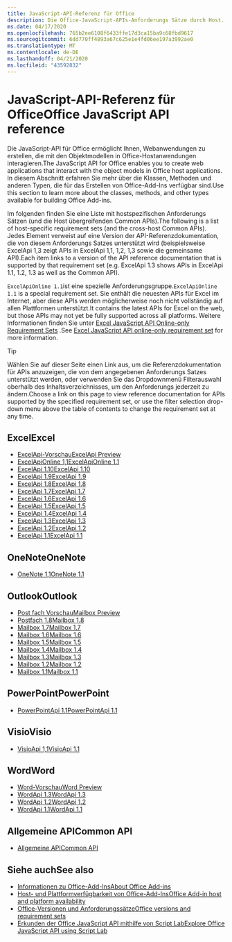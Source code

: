```yaml
---
title: JavaScript-API-Referenz für Office
description: Die Office-JavaScript-APIs-Anforderungs Sätze durch Host.
ms.date: 04/17/2020
ms.openlocfilehash: 765b2ee6108f6433ffe17d3ca15ba9c68fbd9617
ms.sourcegitcommit: 6dd770ff4893a67c625e1e4fd06ee197a3992ae0
ms.translationtype: MT
ms.contentlocale: de-DE
ms.lasthandoff: 04/21/2020
ms.locfileid: "43592832"
---
```

# <a name="office-javascript-api-reference"></a><span data-ttu-id="1b95d-103">JavaScript-API-Referenz für Office</span><span class="sxs-lookup"><span data-stu-id="1b95d-103">Office JavaScript API reference</span></span>

<span data-ttu-id="1b95d-104">Die JavaScript-API für Office ermöglicht Ihnen, Webanwendungen zu erstellen, die mit den Objektmodellen in Office-Hostanwendungen interagieren.</span><span class="sxs-lookup"><span data-stu-id="1b95d-104">The JavaScript API for Office enables you to create web applications that interact with the object models in Office host applications.</span></span> <span data-ttu-id="1b95d-105">In diesem Abschnitt erfahren Sie mehr über die Klassen, Methoden und anderen Typen, die für das Erstellen von Office-Add-Ins verfügbar sind.</span><span class="sxs-lookup"><span data-stu-id="1b95d-105">Use this section to learn more about the classes, methods, and other types available for building Office Add-ins.</span></span>

<span data-ttu-id="1b95d-106">Im folgenden finden Sie eine Liste mit hostspezifischen Anforderungs Sätzen (und die Host übergreifenden Common APIs).</span><span class="sxs-lookup"><span data-stu-id="1b95d-106">The following is a list of host-specific requirement sets (and the cross-host Common APIs).</span></span> <span data-ttu-id="1b95d-107">Jedes Element verweist auf eine Version der API-Referenzdokumentation, die von diesem Anforderungs Satzes unterstützt wird (beispielsweise ExcelApi 1,3 zeigt APIs in ExcelApi 1,1, 1,2, 1,3 sowie die gemeinsame API).</span><span class="sxs-lookup"><span data-stu-id="1b95d-107">Each item links to a version of the API reference documentation that is supported by that requirement set (e.g. ExcelApi 1.3 shows APIs in ExcelApi 1.1, 1.2, 1.3 as well as the Common API).</span></span>

<span data-ttu-id="1b95d-108">`ExcelApiOnline 1.1`ist eine spezielle Anforderungsgruppe.</span><span class="sxs-lookup"><span data-stu-id="1b95d-108">`ExcelApiOnline 1.1` is a special requirement set.</span></span> <span data-ttu-id="1b95d-109">Sie enthält die neuesten APIs für Excel im Internet, aber diese APIs werden möglicherweise noch nicht vollständig auf allen Plattformen unterstützt.</span><span class="sxs-lookup"><span data-stu-id="1b95d-109">It contains the latest APIs for Excel on the web, but those APIs may not yet be fully supported across all platforms.</span></span> <span data-ttu-id="1b95d-110">Weitere Informationen finden Sie unter [Excel JavaScript API Online-only Requirement Sets](/office/dev/add-ins/reference/requirement-sets/excel-api-online-requirement-set) .</span><span class="sxs-lookup"><span data-stu-id="1b95d-110">See [Excel JavaScript API online-only requirement set](/office/dev/add-ins/reference/requirement-sets/excel-api-online-requirement-set) for more information.</span></span>

> [!TIP]
> <span data-ttu-id="1b95d-111">Wählen Sie auf dieser Seite einen Link aus, um die Referenzdokumentation für APIs anzuzeigen, die von dem angegebenen Anforderungs Satzes unterstützt werden, oder verwenden Sie das Dropdownmenü Filterauswahl oberhalb des Inhaltsverzeichnisses, um den Anforderungs jederzeit zu ändern.</span><span class="sxs-lookup"><span data-stu-id="1b95d-111">Choose a link on this page to view reference documentation for APIs supported by the specified requirement set, or use the filter selection drop-down menu above the table of contents to change the requirement set at any time.</span></span>

## <a name="excel"></a><span data-ttu-id="1b95d-112">Excel</span><span class="sxs-lookup"><span data-stu-id="1b95d-112">Excel</span></span>

- [<span data-ttu-id="1b95d-113">ExcelApi-Vorschau</span><span class="sxs-lookup"><span data-stu-id="1b95d-113">ExcelApi Preview</span></span>](/javascript/api/excel?view=excel-js-preview)
- [<span data-ttu-id="1b95d-114">ExcelApiOnline 1,1</span><span class="sxs-lookup"><span data-stu-id="1b95d-114">ExcelApiOnline 1.1</span></span>](/javascript/api/excel?view=excel-js-online)
- [<span data-ttu-id="1b95d-115">ExcelApi 1.10</span><span class="sxs-lookup"><span data-stu-id="1b95d-115">ExcelApi 1.10</span></span>](/javascript/api/excel?view=excel-js-1.10)
- [<span data-ttu-id="1b95d-116">ExcelApi 1.9</span><span class="sxs-lookup"><span data-stu-id="1b95d-116">ExcelApi 1.9</span></span>](/javascript/api/excel?view=excel-js-1.9)
- [<span data-ttu-id="1b95d-117">ExcelApi 1.8</span><span class="sxs-lookup"><span data-stu-id="1b95d-117">ExcelApi 1.8</span></span>](/javascript/api/excel?view=excel-js-1.8)
- [<span data-ttu-id="1b95d-118">ExcelApi 1.7</span><span class="sxs-lookup"><span data-stu-id="1b95d-118">ExcelApi 1.7</span></span>](/javascript/api/excel?view=excel-js-1.7)
- [<span data-ttu-id="1b95d-119">ExcelApi 1.6</span><span class="sxs-lookup"><span data-stu-id="1b95d-119">ExcelApi 1.6</span></span>](/javascript/api/excel?view=excel-js-1.6)
- [<span data-ttu-id="1b95d-120">ExcelApi 1.5</span><span class="sxs-lookup"><span data-stu-id="1b95d-120">ExcelApi 1.5</span></span>](/javascript/api/excel?view=excel-js-1.5)
- [<span data-ttu-id="1b95d-121">ExcelApi 1.4</span><span class="sxs-lookup"><span data-stu-id="1b95d-121">ExcelApi 1.4</span></span>](/javascript/api/excel?view=excel-js-1.4)
- [<span data-ttu-id="1b95d-122">ExcelApi 1.3</span><span class="sxs-lookup"><span data-stu-id="1b95d-122">ExcelApi 1.3</span></span>](/javascript/api/excel?view=excel-js-1.3)
- [<span data-ttu-id="1b95d-123">ExcelApi 1.2</span><span class="sxs-lookup"><span data-stu-id="1b95d-123">ExcelApi 1.2</span></span>](/javascript/api/excel?view=excel-js-1.2)
- [<span data-ttu-id="1b95d-124">ExcelApi 1.1</span><span class="sxs-lookup"><span data-stu-id="1b95d-124">ExcelApi 1.1</span></span>](/javascript/api/excel?view=excel-js-1.1)

## <a name="onenote"></a><span data-ttu-id="1b95d-125">OneNote</span><span class="sxs-lookup"><span data-stu-id="1b95d-125">OneNote</span></span>

- [<span data-ttu-id="1b95d-126">OneNote 1,1</span><span class="sxs-lookup"><span data-stu-id="1b95d-126">OneNote 1.1</span></span>](/javascript/api/onenote?view=onenote-js-1.1)

## <a name="outlook"></a><span data-ttu-id="1b95d-127">Outlook</span><span class="sxs-lookup"><span data-stu-id="1b95d-127">Outlook</span></span>

- [<span data-ttu-id="1b95d-128">Post fach Vorschau</span><span class="sxs-lookup"><span data-stu-id="1b95d-128">Mailbox Preview</span></span>](/javascript/api/outlook?view=outlook-js-preview)
- [<span data-ttu-id="1b95d-129">Postfach 1.8</span><span class="sxs-lookup"><span data-stu-id="1b95d-129">Mailbox 1.8</span></span>](/javascript/api/outlook?view=outlook-js-1.8)
- [<span data-ttu-id="1b95d-130">Mailbox 1.7</span><span class="sxs-lookup"><span data-stu-id="1b95d-130">Mailbox 1.7</span></span>](/javascript/api/outlook?view=outlook-js-1.7)
- [<span data-ttu-id="1b95d-131">Mailbox 1.6</span><span class="sxs-lookup"><span data-stu-id="1b95d-131">Mailbox 1.6</span></span>](/javascript/api/outlook?view=outlook-js-1.6)
- [<span data-ttu-id="1b95d-132">Mailbox 1.5</span><span class="sxs-lookup"><span data-stu-id="1b95d-132">Mailbox 1.5</span></span>](/javascript/api/outlook?view=outlook-js-1.5)
- [<span data-ttu-id="1b95d-133">Mailbox 1.4</span><span class="sxs-lookup"><span data-stu-id="1b95d-133">Mailbox 1.4</span></span>](/javascript/api/outlook?view=outlook-js-1.4)
- [<span data-ttu-id="1b95d-134">Mailbox 1.3</span><span class="sxs-lookup"><span data-stu-id="1b95d-134">Mailbox 1.3</span></span>](/javascript/api/outlook?view=outlook-js-1.3)
- [<span data-ttu-id="1b95d-135">Mailbox 1.2</span><span class="sxs-lookup"><span data-stu-id="1b95d-135">Mailbox 1.2</span></span>](/javascript/api/outlook?view=outlook-js-1.2)
- [<span data-ttu-id="1b95d-136">Mailbox 1.1</span><span class="sxs-lookup"><span data-stu-id="1b95d-136">Mailbox 1.1</span></span>](/javascript/api/outlook?view=outlook-js-1.1)

## <a name="powerpoint"></a><span data-ttu-id="1b95d-137">PowerPoint</span><span class="sxs-lookup"><span data-stu-id="1b95d-137">PowerPoint</span></span>

- [<span data-ttu-id="1b95d-138">PowerPointApi 1.1</span><span class="sxs-lookup"><span data-stu-id="1b95d-138">PowerPointApi 1.1</span></span>](/javascript/api/powerpoint?view=powerpoint-js-1.1)

## <a name="visio"></a><span data-ttu-id="1b95d-139">Visio</span><span class="sxs-lookup"><span data-stu-id="1b95d-139">Visio</span></span>

- [<span data-ttu-id="1b95d-140">VisioApi 1,1</span><span class="sxs-lookup"><span data-stu-id="1b95d-140">VisioApi 1.1</span></span>](/javascript/api/visio?view=visio-js-1.1)

## <a name="word"></a><span data-ttu-id="1b95d-141">Word</span><span class="sxs-lookup"><span data-stu-id="1b95d-141">Word</span></span>

- [<span data-ttu-id="1b95d-142">Word-Vorschau</span><span class="sxs-lookup"><span data-stu-id="1b95d-142">Word Preview</span></span>](/javascript/api/word?view=word-js-preview)
- [<span data-ttu-id="1b95d-143">WordApi 1.3</span><span class="sxs-lookup"><span data-stu-id="1b95d-143">WordApi 1.3</span></span>](/javascript/api/word?view=word-js-1.3)
- [<span data-ttu-id="1b95d-144">WordApi 1.2</span><span class="sxs-lookup"><span data-stu-id="1b95d-144">WordApi 1.2</span></span>](/javascript/api/word?view=word-js-1.2)
- [<span data-ttu-id="1b95d-145">WordApi 1.1</span><span class="sxs-lookup"><span data-stu-id="1b95d-145">WordApi 1.1</span></span>](/javascript/api/word?view=word-js-1.1)

## <a name="common-api"></a><span data-ttu-id="1b95d-146">Allgemeine API</span><span class="sxs-lookup"><span data-stu-id="1b95d-146">Common API</span></span>

- [<span data-ttu-id="1b95d-147">Allgemeine API</span><span class="sxs-lookup"><span data-stu-id="1b95d-147">Common API</span></span>](/javascript/api/office?view=common-js)

## <a name="see-also"></a><span data-ttu-id="1b95d-148">Siehe auch</span><span class="sxs-lookup"><span data-stu-id="1b95d-148">See also</span></span>

- [<span data-ttu-id="1b95d-149">Informationen zu Office-Add-Ins</span><span class="sxs-lookup"><span data-stu-id="1b95d-149">About Office Add-ins</span></span>](/office/dev/add-ins/overview)
- [<span data-ttu-id="1b95d-150">Host- und Plattformverfügbarkeit von Office-Add-Ins</span><span class="sxs-lookup"><span data-stu-id="1b95d-150">Office Add-in host and platform availability</span></span>](/office/dev/add-ins/overview/office-add-in-availability)
- [<span data-ttu-id="1b95d-151">Office-Versionen und Anforderungssätze</span><span class="sxs-lookup"><span data-stu-id="1b95d-151">Office versions and requirement sets</span></span>](/office/dev/add-ins/develop/office-versions-and-requirement-sets)
- [<span data-ttu-id="1b95d-152">Erkunden der Office JavaScript API mithilfe von Script Lab</span><span class="sxs-lookup"><span data-stu-id="1b95d-152">Explore Office JavaScript API using Script Lab</span></span>](/office/dev/add-ins/overview/explore-with-script-lab)
